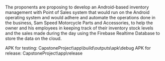 The proponents are proposing to develop an Android-based inventory management with Point of Sales system that would run on the Android operating system and would adhere and automate the operations done in the business, Sam Speed Motorcycle Parts and Accessories, to help the owner and his employees in keeping track of their inventory stock levels and the sales made during the day using the Firebase Realtime Database to store the data on the cloud.

APK for testing: CapstoneProject\app\build\outputs\apk\debug
APK for release: CapstoneProject\app\release